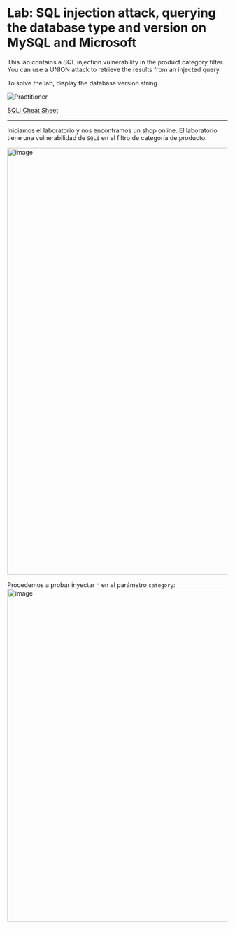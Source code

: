 # Lab: SQL injection attack, querying the database type and version on MySQL and Microsoft

This lab contains a SQL injection vulnerability in the product category filter. You can use a UNION attack to retrieve the results from an injected query.

To solve the lab, display the database version string. 

![Practitioner](https://img.shields.io/badge/level-Apprentice-blue)

[SQLi Cheat Sheet](https://portswigger.net/web-security/sql-injection/cheat-sheet)

---

Iniciamos el laboratorio y nos encontramos un shop online. El laboratorio tiene una vulnerabilidad de `SQLi` en el filtro de categoría de producto.

<img width="1414" height="976" alt="image" src="https://github.com/user-attachments/assets/2a71b7a8-36a3-4a1d-b0a6-2abfa641c953" />

Procedemos a probar inyectar `'` en el parámetro `category`:
<img width="1777" height="761" alt="image" src="https://github.com/user-attachments/assets/634bda37-210c-4809-8a17-a3e5ac9595fc" />
